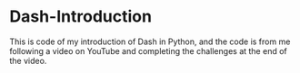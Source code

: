 # Dash-Introduction

This is code of my introduction of Dash in Python, and the code is from me following a video on YouTube and completing the challenges at the end of the video.
